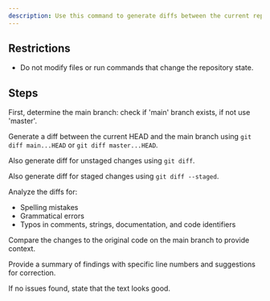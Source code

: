```yaml
---
description: Use this command to generate diffs between the current repository state and the main branch, then check for spelling and grammatical mistakes in the changes.
---
```


## Restrictions

- Do not modify files or run commands that change the repository state.

## Steps

First, determine the main branch: check if 'main' branch exists, if not use 'master'.

Generate a diff between the current HEAD and the main branch using `git diff main...HEAD` or `git diff master...HEAD`.

Also generate diff for unstaged changes using `git diff`.

Also generate diff for staged changes using `git diff --staged`.

Analyze the diffs for:

- Spelling mistakes
- Grammatical errors
- Typos in comments, strings, documentation, and code identifiers

Compare the changes to the original code on the main branch to provide context.

Provide a summary of findings with specific line numbers and suggestions for correction.

If no issues found, state that the text looks good.

